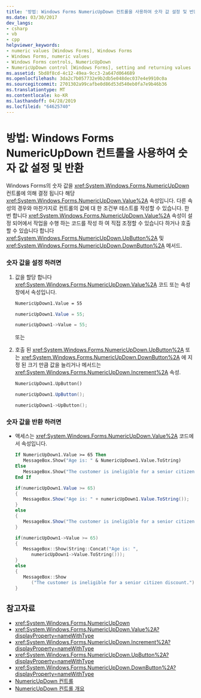 ```yaml
---
title: '방법: Windows Forms NumericUpDown 컨트롤을 사용하여 숫자 값 설정 및 반환'
ms.date: 03/30/2017
dev_langs:
- csharp
- vb
- cpp
helpviewer_keywords:
- numeric values [Windows Forms], Windows Forms
- Windows Forms, numeric values
- Windows Forms controls, NumericUpDown
- NumericUpDown control [Windows Forms], setting and returning values
ms.assetid: 5bd8f8cd-4c12-49ea-9cc3-2a647d064689
ms.openlocfilehash: 3da2c7b057732e9b2db5e048dec037e4e9910c0a
ms.sourcegitcommit: 2701302a99cafbe0d86d53d540eb0fa7e9b46b36
ms.translationtype: MT
ms.contentlocale: ko-KR
ms.lasthandoff: 04/28/2019
ms.locfileid: "64625740"
---
```

# <a name="how-to-set-and-return-numeric-values-with-the-windows-forms-numericupdown-control"></a>방법: Windows Forms NumericUpDown 컨트롤을 사용하여 숫자 값 설정 및 반환
Windows Forms의 숫자 값을 <xref:System.Windows.Forms.NumericUpDown> 컨트롤에 의해 결정 됩니다 해당 <xref:System.Windows.Forms.NumericUpDown.Value%2A> 속성입니다. 다른 속성의 경우와 마찬가지로 컨트롤의 값에 대 한 조건부 테스트를 작성할 수 있습니다. 한 번 합니다 <xref:System.Windows.Forms.NumericUpDown.Value%2A> 속성이 설정 되어에서 작업을 수행 하는 코드를 작성 하 여 직접 조정할 수 있습니다 하거나 호출할 수 있습니다 합니다 <xref:System.Windows.Forms.NumericUpDown.UpButton%2A> 및 <xref:System.Windows.Forms.NumericUpDown.DownButton%2A> 메서드.  
  
### <a name="to-set-the-numeric-value"></a>숫자 값을 설정 하려면  
  
1. 값을 할당 합니다 <xref:System.Windows.Forms.NumericUpDown.Value%2A> 코드 또는 속성 창에서 속성입니다.  
  
    ```vb  
    NumericUpDown1.Value = 55  
    ```  
  
    ```csharp  
    numericUpDown1.Value = 55;  
    ```  
  
    ```cpp  
    numericUpDown1->Value = 55;  
    ```  
  
     또는  
  
2. 호출 된 <xref:System.Windows.Forms.NumericUpDown.UpButton%2A> 또는 <xref:System.Windows.Forms.NumericUpDown.DownButton%2A> 에 지정 된 크기 만큼 값을 늘리거나 메서드는 <xref:System.Windows.Forms.NumericUpDown.Increment%2A> 속성.  
  
    ```vb  
    NumericUpDown1.UpButton()  
    ```  
  
    ```csharp  
    numericUpDown1.UpButton();  
    ```  
  
    ```cpp  
    numericUpDown1->UpButton();  
    ```  
  
### <a name="to-return-the-numeric-value"></a>숫자 값을 반환 하려면  
  
- 액세스는 <xref:System.Windows.Forms.NumericUpDown.Value%2A> 코드에서 속성입니다.  
  
    ```vb  
    If NumericUpDown1.Value >= 65 Then  
       MessageBox.Show("Age is: " & NumericUpDown1.Value.ToString)  
    Else  
       MessageBox.Show("The customer is ineligible for a senior citizen discount.")  
    End If  
    ```  
  
    ```csharp  
    if(numericUpDown1.Value >= 65)  
    {  
       MessageBox.Show("Age is: " + numericUpDown1.Value.ToString());  
    }  
    else  
    {  
       MessageBox.Show("The customer is ineligible for a senior citizen discount.");  
    }  
    ```  
  
    ```cpp  
    if(numericUpDown1->Value >= 65)  
    {  
       MessageBox::Show(String::Concat("Age is: ",  
          numericUpDown1->Value.ToString()));  
    }  
    else  
    {  
       MessageBox::Show  
          ("The customer is ineligible for a senior citizen discount.");  
    }  
    ```  
  
## <a name="see-also"></a>참고자료

- <xref:System.Windows.Forms.NumericUpDown>
- <xref:System.Windows.Forms.NumericUpDown.Value%2A?displayProperty=nameWithType>
- <xref:System.Windows.Forms.NumericUpDown.Increment%2A?displayProperty=nameWithType>
- <xref:System.Windows.Forms.NumericUpDown.UpButton%2A?displayProperty=nameWithType>
- <xref:System.Windows.Forms.NumericUpDown.DownButton%2A?displayProperty=nameWithType>
- [NumericUpDown 컨트롤](numericupdown-control-windows-forms.md)
- [NumericUpDown 컨트롤 개요](numericupdown-control-overview-windows-forms.md)
